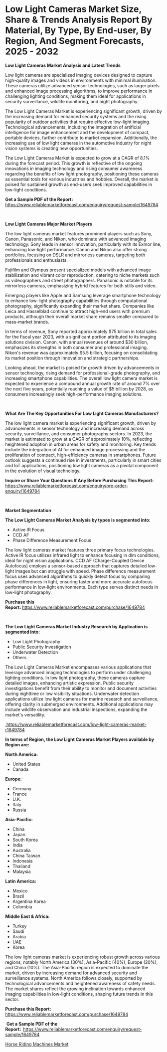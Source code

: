 <p><h1>Low Light Cameras Market Size, Share & Trends Analysis Report By Material, By Type, By End-user, By Region, And Segment Forecasts, 2025 - 2032</h1></p><p><strong>Low Light Cameras Market Analysis and Latest Trends</strong></p>
<p><p>Low light cameras are specialized imaging devices designed to capture high-quality images and videos in environments with minimal illumination. These cameras utilize advanced sensor technologies, such as larger pixels and enhanced image processing algorithms, to improve performance in challenging lighting conditions, making them ideal for applications in security surveillance, wildlife monitoring, and night photography.</p><p>The Low Light Cameras Market is experiencing significant growth, driven by the increasing demand for enhanced security systems and the rising popularity of outdoor activities that require effective low-light imaging. Technological advancements, including the integration of artificial intelligence for image enhancement and the development of compact, portable devices, further contribute to market expansion. Additionally, the increasing use of low light cameras in the automotive industry for night vision systems is creating new opportunities.</p><p>The Low Light Cameras Market is expected to grow at a CAGR of 8.1% during the forecast period. This growth is reflective of the ongoing innovations in imaging technology and rising consumer awareness regarding the benefits of low light photography, positioning these cameras as essential tools for various industries and hobbies. Overall, the market is poised for sustained growth as end-users seek improved capabilities in low-light conditions.</p></p>
<p><strong>Get a Sample PDF of the Report:&nbsp;</strong> <a href="https://www.reliablemarketforecast.com/enquiry/request-sample/1649784?utm_campaign=1832&utm_medium=2&utm_source=Github&utm_content=ia&utm_term=18022025&utm_id=low-light-cameras">https://www.reliablemarketforecast.com/enquiry/request-sample/1649784</a></p>
<p>&nbsp;</p>
<p><strong>Low Light Cameras Major Market Players</strong></p>
<p><p>The low light cameras market features prominent players such as Sony, Canon, Panasonic, and Nikon, who dominate with advanced imaging technology. Sony leads in sensor innovation, particularly with its Exmor line, enhancing low-light performance. Canon and Nikon also offer strong portfolios, focusing on DSLR and mirrorless cameras, targeting both professionals and enthusiasts. </p><p>Fujifilm and Olympus present specialized models with advanced image stabilization and vibrant color reproduction, catering to niche markets such as videographers and street photographers. Panasonic is notable for its mirrorless cameras, emphasizing hybrid features for both stills and video.</p><p>Emerging players like Apple and Samsung leverage smartphone technology to enhance low-light photography capabilities through computational photography, significantly expanding their market share. Companies like Leica and Hasselblad continue to attract high-end users with premium products, although their overall market share remains smaller compared to mass-market brands.</p><p>In terms of revenue, Sony reported approximately $75 billion in total sales for the fiscal year 2023, with a significant portion attributed to its imaging solutions division. Canon, with annual revenues of around $30 billion, emphasizes its strengths in both consumer and professional imaging. Nikon's revenue was approximately $5.5 billion, focusing on consolidating its market position through innovation and strategic partnerships.</p><p>Looking ahead, the market is poised for growth driven by advancements in sensor technology, rising demand for professional-grade photography, and increasing smartphone capabilities. The overall low light camera market is expected to experience a compound annual growth rate of around 7% over the next five years, potentially reaching a value of $5 billion by 2028, as consumers increasingly seek high-performance imaging solutions.</p></p>
<p>&nbsp;</p>
<p><strong>What Are The Key Opportunities For Low Light Cameras Manufacturers?</strong></p>
<p><p>The low light camera market is experiencing significant growth, driven by advancements in sensor technology and increasing demand across security, surveillance, and consumer photography sectors. In 2023, the market is estimated to grow at a CAGR of approximately 10%, reflecting heightened adoption in urban areas for safety and monitoring. Key trends include the integration of AI for enhanced image processing and the proliferation of compact, high-efficiency cameras in smartphones. Future outlook suggests a continued rise in investments, particularly in smart cities and IoT applications, positioning low light cameras as a pivotal component in the evolution of visual technology.</p></p>
<p><strong>Inquire or Share Your Questions If Any Before Purchasing This Report:</strong> <a href="https://www.reliablemarketforecast.com/enquiry/pre-order-enquiry/1649784?utm_campaign=1832&utm_medium=2&utm_source=Github&utm_content=ia&utm_term=18022025&utm_id=low-light-cameras">https://www.reliablemarketforecast.com/enquiry/pre-order-enquiry/1649784</a></p>
<p>&nbsp;</p>
<p><strong>Market Segmentation</strong></p>
<p><strong>The Low Light Cameras Market Analysis by types is segmented into:</strong></p>
<p><ul><li>Active IR Focus</li><li>CCD AF</li><li>Phase Difference Measurement Focus</li></ul></p>
<p><p>The low light cameras market features three primary focus technologies. Active IR focus utilizes infrared light to enhance focusing in dim conditions, ideal for night vision applications. CCD AF (Charge-Coupled Device Autofocus) employs a sensor-based approach that captures detailed low-light images but can struggle with speed. Phase difference measurement focus uses advanced algorithms to quickly detect focus by comparing phase differences in light, ensuring faster and more accurate autofocus performance in low-light environments. Each type serves distinct needs in low-light photography.</p></p>
<p><strong>Purchase this Report:&nbsp;</strong><a href="https://www.reliablemarketforecast.com/purchase/1649784?utm_campaign=1832&utm_medium=2&utm_source=Github&utm_content=ia&utm_term=18022025&utm_id=low-light-cameras">https://www.reliablemarketforecast.com/purchase/1649784</a></p>
<p>&nbsp;</p>
<p><strong>The Low Light Cameras Market Industry Research by Application is segmented into:</strong></p>
<p><ul><li>Low Light Photography</li><li>Public Security Investigation</li><li>Underwater Detection</li><li>Others</li></ul></p>
<p><p>The Low Light Cameras Market encompasses various applications that leverage advanced imaging technologies to perform under challenging lighting conditions. In low light photography, these cameras capture detailed images, enhancing artistic expression. Public security investigations benefit from their ability to monitor and document activities during nighttime or low visibility situations. Underwater detection applications utilize low light cameras for marine research and surveillance, offering clarity in submerged environments. Additional applications may include wildlife observation and industrial inspections, expanding the market's versatility.</p></p>
<p><a href="https://www.reliablemarketforecast.com/low-light-cameras-market-r1649784?utm_campaign=1832&utm_medium=2&utm_source=Github&utm_content=ia&utm_term=18022025&utm_id=low-light-cameras">&nbsp;https://www.reliablemarketforecast.com/low-light-cameras-market-r1649784</a></p>
<p><strong>In terms of Region, the Low Light Cameras Market Players available by Region are:</strong></p>
<p>
    <p> <strong> North America: </strong>
        <ul>
            <li>United States</li>
            <li>Canada</li>
        </ul>
        </p> 
    <p> <strong> Europe: </strong>
        <ul>
            <li>Germany</li>
            <li>France</li>
            <li>U.K.</li>
            <li>Italy</li>
            <li>Russia</li>
        </ul>
        </p> 
    <p> <strong> Asia-Pacific: </strong>
        <ul>
            <li>China</li>
            <li>Japan</li>
            <li>South Korea</li>
            <li>India</li>
            <li>Australia</li>
            <li>China Taiwan</li>
            <li>Indonesia</li>
            <li>Thailand</li>
            <li>Malaysia</li>
        </ul>
        </p> 
    <p> <strong> Latin America: </strong>
        <ul>
            <li>Mexico</li>
            <li>Brazil</li>
            <li>Argentina Korea</li>
            <li>Colombia</li>
        </ul>
        </p> 
    <p> <strong> Middle East & Africa: </strong>
        <ul>
            <li>Turkey</li>
            <li>Saudi</li>
            <li>Arabia</li>
            <li>UAE</li>
            <li>Korea</li>
        </ul>
    </p>
    </p>
<p><p>The low light cameras market is experiencing robust growth across various regions, notably North America (30%), Asia-Pacific (40%), Europe (20%), and China (10%). The Asia-Pacific region is expected to dominate the market, driven by increasing demand for advanced security and surveillance systems. North America follows closely, supported by technological advancements and heightened awareness of safety needs. The market shares reflect the growing inclination towards enhanced imaging capabilities in low-light conditions, shaping future trends in this sector.</p></p>
<p><strong>Purchase this Report: </strong><a href="https://www.reliablemarketforecast.com/purchase/1649784?utm_campaign=1832&utm_medium=2&utm_source=Github&utm_content=ia&utm_term=18022025&utm_id=low-light-cameras">https://www.reliablemarketforecast.com/purchase/1649784</a></p>
<p>&nbsp;<strong>Get a Sample PDF of the Report:&nbsp;&nbsp;</strong><a href="https://www.reliablemarketforecast.com/enquiry/request-sample/1649784?utm_campaign=1832&utm_medium=2&utm_source=Github&utm_content=ia&utm_term=18022025&utm_id=low-light-cameras">https://www.reliablemarketforecast.com/enquiry/request-sample/1649784</a></p>
<p><strong></strong></p>
<p><p><a href="https://github.com/AKSHATREPORTPRIME/Market-Research-Report-List-7/blob/main/horse-riding-machines-market.md?utm_campaign=1832&utm_medium=2&utm_source=Github&utm_content=ia&utm_term=18022025&utm_id=low-light-cameras">Horse Riding Machines Market</a></p></p>